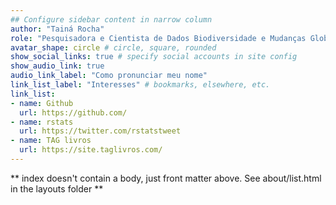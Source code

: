```yaml
---
## Configure sidebar content in narrow column
author: "Tainá Rocha"
role: "Pesquisadora e Cientista de Dados Biodiversidade e Mudanças Globais"
avatar_shape: circle # circle, square, rounded
show_social_links: true # specify social accounts in site config
show_audio_link: true
audio_link_label: "Como pronunciar meu nome"
link_list_label: "Interesses" # bookmarks, elsewhere, etc.
link_list:
- name: Github
  url: https://github.com/
- name: rstats 
  url: https://twitter.com/rstatstweet
- name: TAG livros
  url: https://site.taglivros.com/
---
```


** index doesn't contain a body, just front matter above.
See about/list.html in the layouts folder **
